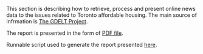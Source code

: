 This section is describing how to retrieve, process and present online news data to the issues related to Toronto affordable housing. The main source of infrmation is [The GDELT Project](https://www.gdeltproject.org/).

The report is presented in the form of [PDF file](https://github.com/ivbsoftware/CSDA1050-CAP/blob/master/playground/GDELT/gdelt_gkg_affordable_housing.pdf).

Runnable script used to generate the report presented [here](https://github.com/ivbsoftware/CSDA1050-CAP/blob/master/playground/GDELT/gdelt_gkg_affordable_housing.Rmd).
